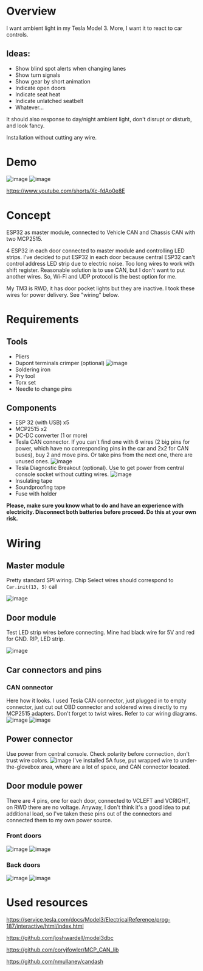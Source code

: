 # Overview
I want ambient light in my Tesla Model 3. More, I want it to react to car controls.
## Ideas:
- Show blind spot alerts when changing lanes
- Show turn signals
- Show gear by short animation
- Indicate open doors
- Indicate seat heat
- Indicate unlatched seatbelt
- Whatever...

It should also response to day/night ambient light, don't disrupt or disturb, and look fancy.

Installation without cutting any wire.

# Demo
![image](images/overview1.jpg)
![image](images/overview2.jpg)

https://www.youtube.com/shorts/Xc-fdAo0e8E

# Concept

ESP32 as master module, connected to Vehicle CAN and Chassis CAN with two MCP2515.

4 ESP32 in each door connected to master module and controlling LED strips.
I've decided to put ESP32 in each door because central ESP32 can't control address LED strip due to electric noise. Too long wires to work with shift register.
Reasonable solution is to use CAN, but I don't want to put another wires. So, Wi-Fi and UDP protocol is the best option for me.

My TM3 is RWD, it has door pocket lights but they are inactive. I took these wires for power delivery. See "wiring" below.

# Requirements

## Tools
- Pliers
- Dupont terminals crimper (optional)
![image](images/tools-crimper.png)
- Soldering iron
- Pry tool
- Torx set
- Needle to change pins

## Components
- ESP 32 (with USB) x5
- MCP2515 x2
- DC-DC converter (1 or more)
- Tesla CAN connector. If you can`t find one with 6 wires (2 big pins for power, which have no corresponding pins in the car and 2x2 for CAN buses), buy 2 and move pins. Or take pins from the next one, there are unused ones. 
![image](images/connector-can3.png)
- Tesla Diagnostic Breakout (optional). Use to get power from central console socket without cutting wires.
![image](images/connector-power1.png)
- Insulating tape
- Soundproofing tape
- Fuse with holder

**Please, make sure you know what to do and have an experience with electricity. Disconnect both batteries before proceed.
Do this at your own risk.**

# Wiring

## Master module

Pretty standard SPI wiring. Chip Select wires should correspond to `Car.init(13, 5)` call

![image](images/master-wiring.png)

## Door module

Test LED strip wires before connecting. Mine had black wire for 5V and red for GND. RIP, LED strip.

![image](images/door-wiring.png)

## Car connectors and pins

### CAN connector

Here how it looks. I used Tesla CAN connector, just plugged in to empty connector, just cut out OBD connector and soldered wires directly to my MCP2515 adapters. 
Don't forget to twist wires.
Refer to car wiring diagrams.
![image](images/connector-can1.png)
![image](images/connector-can2.png)

## Power connector
Use power from central console. Check polarity before connection, don't trust wire colors.
![image](images/connector-power2.png)
I've installed 5A fuse, put wrapped wire to under-the-glovebox area, where are a lot of space, and CAN connector located. 

## Door module power
There are 4 pins, one for each door, connected to VCLEFT and VCRIGHT, on RWD there are no voltage.
Anyway, I don't think it's a good idea to put additional load, so I've taken these pins out of the connectors and connected them to my own power source.
### Front doors
![image](images/connector-door1.png)
![image](images/connector-door2.png)
### Back doors
![image](images/connector-door3.png)
![image](images/connector-door4.png)

# Used resources

https://service.tesla.com/docs/Model3/ElectricalReference/prog-187/interactive/html/index.html

https://github.com/joshwardell/model3dbc

https://github.com/coryjfowler/MCP_CAN_lib

https://github.com/nmullaney/candash
